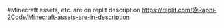#Minecraft assets, etc. are on replit description
https://replit.com/@Raphi-2Code/Minecraft-assets-are-in-description

